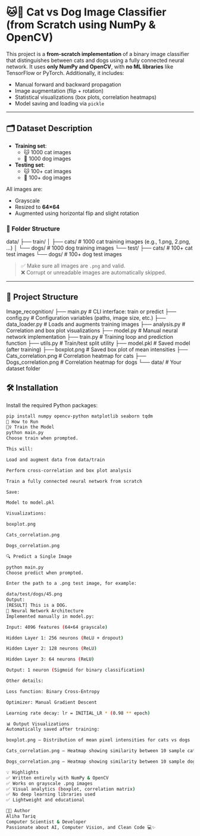 # 🐱🐶 Cat vs Dog Image Classifier (from Scratch using NumPy & OpenCV)

This project is a **from-scratch implementation** of a binary image classifier that distinguishes between cats and dogs using a fully connected neural network. It uses **only NumPy and OpenCV**, with **no ML libraries** like TensorFlow or PyTorch. Additionally, it includes:

- Manual forward and backward propagation
- Image augmentation (flip + rotation)
- Statistical visualizations (box plots, correlation heatmaps)
- Model saving and loading via `pickle`

---

## 🗂 Dataset Description

- **Training set**:
  - 🐱 1000 cat images
  - 🐶 1000 dog images
- **Testing set**:
  - 🐱 100+ cat images
  - 🐶 100+ dog images

All images are:
- Grayscale
- Resized to **64×64**
- Augmented using horizontal flip and slight rotation

### 📁 Folder Structure

data/
├── train/
│ ├── cats/ # 1000 cat training images (e.g., 1.png, 2.png, ...)
│ └── dogs/ # 1000 dog training images
└── test/
├── cats/ # 100+ cat test images
└── dogs/ # 100+ dog test images

> ✅ Make sure all images are `.png` and valid.  
> ❌ Corrupt or unreadable images are automatically skipped.

---

## 📁 Project Structure

Image_recognition/
├── main.py # CLI interface: train or predict
├── config.py # Configuration variables (paths, image size, etc.)
├── data_loader.py # Loads and augments training images
├── analysis.py # Correlation and box plot visualizations
├── model.py # Manual neural network implementation
├── train.py # Training loop and prediction function
├── utils.py # Train/test split utility
├── model.pkl # Saved model (after training)
├── boxplot.png # Saved box plot of mean intensities
├── Cats_correlation.png # Correlation heatmap for cats
├── Dogs_correlation.png # Correlation heatmap for dogs
└── data/ # Your dataset folder

## 🛠 Installation

Install the required Python packages:

```bash
pip install numpy opencv-python matplotlib seaborn tqdm
🚀 How to Run
🏋️‍♀️ Train the Model
python main.py
Choose train when prompted.

This will:

Load and augment data from data/train

Perform cross-correlation and box plot analysis

Train a fully connected neural network from scratch

Save:

Model to model.pkl

Visualizations:

boxplot.png

Cats_correlation.png

Dogs_correlation.png

🔍 Predict a Single Image

python main.py
Choose predict when prompted.

Enter the path to a .png test image, for example:

data/test/dogs/45.png
Output:
[RESULT] This is a DOG.
🧠 Neural Network Architecture
Implemented manually in model.py:

Input: 4096 features (64×64 grayscale)

Hidden Layer 1: 256 neurons (ReLU + dropout)

Hidden Layer 2: 128 neurons (ReLU)

Hidden Layer 3: 64 neurons (ReLU)

Output: 1 neuron (Sigmoid for binary classification)

Other details:

Loss function: Binary Cross-Entropy

Optimizer: Manual Gradient Descent

Learning rate decay: lr = INITIAL_LR * (0.98 ** epoch)

📊 Output Visualizations
Automatically saved after training:

boxplot.png – Distribution of mean pixel intensities for cats vs dogs

Cats_correlation.png – Heatmap showing similarity between 10 sample cat images

Dogs_correlation.png – Heatmap showing similarity between 10 sample dog images

💡 Highlights
✅ Written entirely with NumPy & OpenCV
✅ Works on grayscale .png images
✅ Visual analytics (boxplot, correlation matrix)
✅ No deep learning libraries used
✅ Lightweight and educational

👩‍💻 Author
Aliha Tariq
Computer Scientist & Developer
Passionate about AI, Computer Vision, and Clean Code 💻✨
